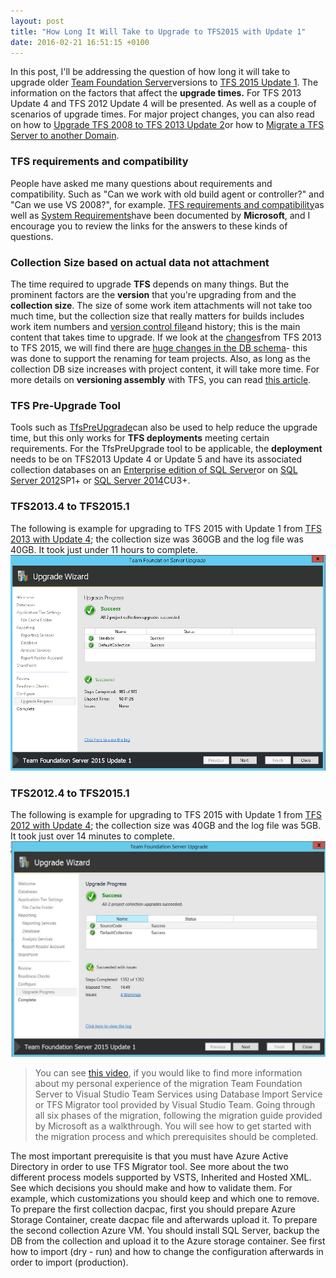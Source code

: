 ```yaml
---
layout: post
title: "How Long It Will Take to Upgrade to TFS2015 with Update 1"
date: 2016-02-21 16:51:15 +0100
---
```


In this post, I'll be addressing the question of how long it will take to upgrade older [Team Foundation Server](https://www.visualstudio.com/en-us/products/tfs-overview-vs.aspx)versions to [TFS 2015 Update 1](https://www.visualstudio.com/en-us/news/tfs2015-update1-vs.aspx). The information on the factors that affect the **upgrade times.** For TFS 2013 Update 4 and TFS 2012 Update 4 will be presented. As well as a couple of scenarios of upgrade times. For major project changes, you can also read on how to [Upgrade TFS 2008 to TFS 2013 Update 2](https://mohamedradwan-devops.github.io/posts/upgrade-tfs-2008-to-tfs-2013-update-2-step-by-step/)or how to [Migrate a TFS Server to another Domain](https://mohamedradwan-devops.github.io/posts/migrating-tfs-server-or-collection-to-another-domain/).

### TFS requirements and compatibility 

People have asked me many questions about requirements and compatibility. Such as "Can we work with old build agent or controller?" and "Can we use VS 2008?", for example. [TFS requirements and compatibility](https://msdn.microsoft.com/en-us/library/vs/alm/tfs/administer/requirements)as well as [System Requirements](https://www.visualstudio.com/en-us/downloads/visual-studio-2015-system-requirements-vs.aspx#10)have been documented by **Microsoft**, and I encourage you to review the links for the answers to these kinds of questions.

### Collection Size based on actual data not attachment 

The time required to upgrade **TFS** depends on many things. But the prominent factors are the **version** that you're upgrading from and the **collection size**. The size of some work item attachments will not take too much time, but the collection size that really matters for builds includes work item numbers and [version control file](https://msdn.microsoft.com/en-us/library/ms181279(v=vs.90).aspx)and history; this is the main content that takes time to upgrade. If we look at the [changes](https://www.visualstudio.com/en-us/news/tfs2015-vs.aspx)from TFS 2013 to TFS 2015, we will find there are [huge changes in the DB schema](https://www.visualstudio.com/en-us/news/tfs2015-vs.aspx#schema)- this was done to support the renaming for team projects. Also, as long as the collection DB size increases with project content, it will take more time. For more details on **versioning assembly** with TFS, you can read [this article](https://mohamedradwan-devops.github.io/posts/versioning-assembly-during-tfs-build-2013/).

### TFS Pre-Upgrade Tool 

Tools such as [TfsPreUpgrade](https://www.visualstudio.com/docs/setup-admin/upgrade-tfs/pre-upgrade)can also be used to help reduce the upgrade time, but this only works for **TFS deployments** meeting certain requirements. For the TfsPreUpgrade tool to be applicable, the **deployment** needs to be on TFS2013 Update 4 or Update 5 and have its associated collection databases on an [Enterprise edition of SQL Server](https://www.microsoft.com/en-us/cloud-platform/sql-server-editions-enterprise)or on [SQL Server 2012](https://msdn.microsoft.com/en-us/library/bb500435(v=sql.110).aspx)SP1+ or [SQL Server 2014](https://msdn.microsoft.com/library/bb500435(v=sql.120).aspx)CU3+.

### TFS2013.4 to TFS2015.1 

The following is example for upgrading to TFS 2015 with Update 1 from [TFS 2013 with Update 4](https://support.microsoft.com/en-us/kb/2994375); the collection size was 360GB and the log file was 40GB. It took just under 11 hours to complete.
[![TFS2015 update1](/assets/img/2016/02/tfs2015-update1.png)](/assets/img/2016/02/tfs2015-update1.png)

### TFS2012.4 to TFS2015.1

The following is example for upgrading to TFS 2015 with Update 1 from [TFS 2012 with Update 4](https://support.microsoft.com/en-us/kb/2872520); the collection size was 40GB and the log file was 5GB. It took just over 14 minutes to complete.
[![TFS2012 to TFS2015](/assets/img/2016/02/tfs2012-to-tfs2015.jpg)](/assets/img/2016/02/tfs2012-to-tfs2015.jpg)

>You can see [this video](https://www.youtube.com/watch?v=7C6LG6k4wcU&t=4s), if you would like to find more information about my personal experience of the migration Team Foundation Server to Visual Studio Team Services using Database Import Service or TFS Migrator tool provided by Visual Studio Team. Going through all six phases of the migration, following the migration guide provided by Microsoft as a walkthrough. You will see how to get started with the migration process and which prerequisites should be completed.

The most important prerequisite is that you must have Azure Active Directory in order to use TFS Migrator tool. See more about the two different process models supported by VSTS, Inherited and Hosted XML. See which decisions you should make and how to validate them. For example, which customizations you should keep and which one to remove. To prepare the first collection dacpac, first you should prepare Azure Storage Container, create dacpac file and afterwards upload it. To prepare the second collection Azure VM. You should install SQL Server, backup the DB from the collection and upload it to the Azure storage container. See first how to import (dry - run) and how to change the configuration afterwards in order to import (production).
